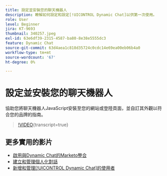 ```yaml
---
title: 設定並安裝您的聊天機器人
description: 瞭解如何設定和設定[!UICONTROL Dynamic Chat]以供第一次使用。
role: User
level: Beginner
jira: KT-9693
thumbnail: 340257.jpeg
exl-id: 63e6df39-2315-4587-ba80-8e38e5555dc3
feature: Dynamic Chat
source-git-commit: 63d4aea1c818d35724c0cdc14e69ea00eb06b4a0
workflow-type: tm+mt
source-wordcount: '67'
ht-degree: 0%

---
```


# 設定並安裝您的聊天機器人

協助您將聊天機器人JavaScript安裝至您的網站或登陸頁面，並自訂其外觀以符合您的品牌的指南。

>[!VIDEO](https://video.tv.adobe.com/v/340257/?quality=12&learn=on){transcript=true}

## 更多實用的影片

* [啟用與Dynamic Chat的Marketo整合](marketo-integration.md)
* [建立和管理個人化對話](dialogue-management.md)
* [新增和管理[!UICONTROL Dynamic Chat]的使用者](user-management.md)
